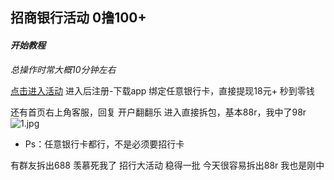 ## 招商银行活动 0撸100+
#### *开始教程*
*总操作时常大概10分钟左右*

[点击进入活动][big] 进入后注册-下载app
绑定任意银行卡，直接提现18元+ 秒到零钱

还有首页右上角客服，回复 开户翻翻乐 进入直接拆包，基本88r，我中了98r
![1.jpg][1]
- Ps：任意银行卡都行，不是必须要招行卡

有群友拆出688 羡慕死我了
招行大活动 稳得一批 今天很容易拆出88r 我也是刚中



  [big]:http://cmb-dist.17f8.me/mobile/jump4?scene=76c914b2a7304eb5bdf106079fd43142
  
 [1]:http://shp.qpic.cn/collector/368685196/3d20318b-c4c8-42b7-8fff-d49a6fbcc680/0
